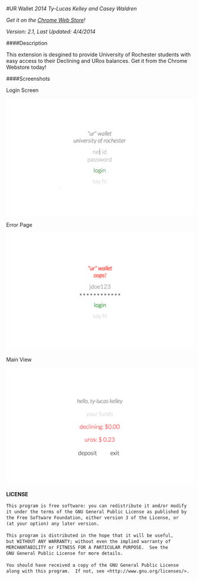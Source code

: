 #UR Wallet
_2014 Ty-Lucas Kelley and Casey Waldren_

_Get it on the [Chrome Web Store](https://chrome.google.com/webstore/detail/ur-wallet/mimeggmmcphbjpangefbghnfhbaaacnm)!_

_Version: 2.1, Last Updated: 4/4/2014_

####Description

This extension is desgined to provide University of Rochester students with easy access to their Declining and URos balances. Get it from the Chrome Webstore today!

####Screenshots

Login Screen

![One](img/login.png "One")

Error Page

![Two](img/oops.png "Two")

Main View

![Three](img/main.png "Three")

**LICENSE**

	This program is free software: you can redistribute it and/or modify
	it under the terms of the GNU General Public License as published by
	the Free Software Foundation, either version 3 of the License, or
	(at your option) any later version.

	This program is distributed in the hope that it will be useful,
	but WITHOUT ANY WARRANTY; without even the implied warranty of
	MERCHANTABILITY or FITNESS FOR A PARTICULAR PURPOSE.  See the
	GNU General Public License for more details.

	You should have received a copy of the GNU General Public License
	along with this program.  If not, see <http://www.gnu.org/licenses/>.